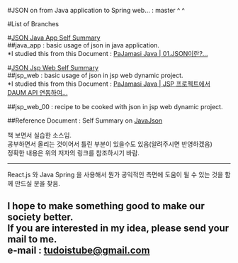 #JSON on from Java application to Spring web... : master ^ ^  

#List of Branches  

#[JSON Java App Self Summary](https://drive.google.com/open?id=1YeaNRvtddIXNG9K120ucD65vj9vQ8qLUpvpO8PN1RDk "Example Sources practised by tudoistube@gmail" )  
##java_app : basic usage of json in java application.  
*I studied this from this Document : [PaJamasi Java | 01.JSON이란?... ](http://blog.naver.com/pajamasi/220554189537 "summarized by tudoistube@gmail" )  

#[JSON Jsp Web Self Summary](https://docs.google.com/spreadsheets/d/16_7Pk9byKYa-obxdjzqzB94vvY7h4MvIGGptoOxPnBI/edit#gid=989485646 "Example Sources practised by tudoistube@gmail" )  
##jsp_web : basic usage of json in jsp web dynamic project.  
*I studied this from this Document : [PaJamasi Java | JSP 프로젝트에서 DAUM API 연동하여... ](http://blog.naver.com/pajamasi/220556608962 "summarized by tudoistube@gmail" )  

##jsp_web_00 : recipe to be cooked with json in jsp web dynamic project.  

##Reference Document : Self Summary on [JavaJson](https://drive.google.com/open?id=16_7Pk9byKYa-obxdjzqzB94vvY7h4MvIGGptoOxPnBI "summarized by tudoistube@gmail" )  

    
책 보면서 실습한 소스임.  
공부하면서 올리는 것이어서 틀린 부분이 있을수도 있음(알려주시면 반영하겠음)  
정확한 내용은 위의 저자의 링크를 참조하시기 바람.  

---
React.js 와 Java Spring 을 사용해서 뭔가 공익적인 측면에 도움이 될 수 있는 것을
함께 만드실 분을 찾음.

I hope to make something good to make our society better.  
If you are interested in my idea, please send your mail to me.  
e-mail : tudoistube@gmail.com
---
